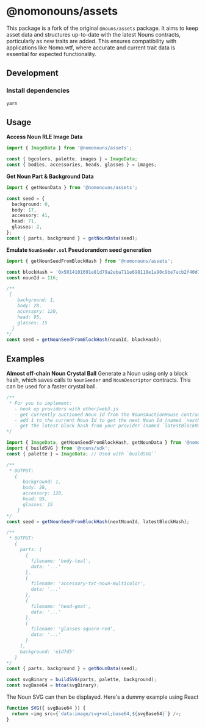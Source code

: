 
# @nomonouns/assets

This package is a fork of the original `@nouns/assets` package. It aims to keep asset data and structures up-to-date with the latest Nouns contracts, particularly as new traits are added. This ensures compatibility with applications like Nomo.wtf, where accurate and current trait data is essential for expected functionality.

## Development

### Install dependencies

```sh
yarn
```

## Usage

**Access Noun RLE Image Data**

```ts
import { ImageData } from '@nomonouns/assets';

const { bgcolors, palette, images } = ImageData;
const { bodies, accessories, heads, glasses } = images;
```

**Get Noun Part & Background Data**

```ts
import { getNounData } from '@nomonouns/assets';

const seed = {
  background: 0,
  body: 17,
  accessory: 41,
  head: 71,
  glasses: 2,
};
const { parts, background } = getNounData(seed);
```

**Emulate `NounSeeder.sol` Pseudorandom seed generation**

```ts
import { getNounSeedFromBlockHash } from '@nomonouns/assets';

const blockHash = '0x5014101691e81d79a2eba711e698118e1a90c9be7acb2f40d7f200134ee53e01';
const nounId = 116;

/**
 {
    background: 1,
    body: 28,
    accessory: 120,
    head: 95,
    glasses: 15
  }
*/
const seed = getNounSeedFromBlockHash(nounId, blockHash);
```

## Examples

**Almost off-chain Noun Crystal Ball**
Generate a Noun using only a block hash, which saves calls to `NounSeeder` and `NounDescriptor` contracts. This can be used for a faster crystal ball.

```ts
/**
 * For you to implement:
   - hook up providers with ether/web3.js
   - get currently auctioned Noun Id from the NounsAuctionHouse contract
   - add 1 to the current Noun Id to get the next Noun Id (named `nextNounId` below)
   - get the latest block hash from your provider (named `latestBlockHash` below)
*/

import { ImageData, getNounSeedFromBlockHash, getNounData } from '@nomonouns/assets';
import { buildSVG } from '@nouns/sdk';
const { palette } = ImageData; // Used with `buildSVG``

/**
 * OUTPUT:
   {
      background: 1,
      body: 28,
      accessory: 120,
      head: 95,
      glasses: 15
    }
*/
const seed = getNounSeedFromBlockHash(nextNounId, latestBlockHash);

/**
 * OUTPUT:
   {
     parts: [
       {
         filename: 'body-teal',
         data: '...'
       },
       {
         filename: 'accessory-txt-noun-multicolor',
         data: '...'
       },
       {
         filename: 'head-goat',
         data: '...'
       },
       {
         filename: 'glasses-square-red',
         data: '...'
       }
     ],
     background: 'e1d7d5'
   }
*/
const { parts, background } = getNounData(seed);

const svgBinary = buildSVG(parts, palette, background);
const svgBase64 = btoa(svgBinary);
```

The Noun SVG can then be displayed. Here's a dummy example using React

```ts
function SVG({ svgBase64 }) {
  return <img src={`data:image/svg+xml;base64,${svgBase64}`} />;
}
```

